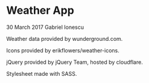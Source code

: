 Weather App
===========

30 March 2017
Gabriel Ionescu

Weather data provided by wunderground.com.

Icons provided by erikflowers/weather-icons.

jQuery provided by jQuery Team, hosted by cloudflare.

Stylesheet made with SASS.
